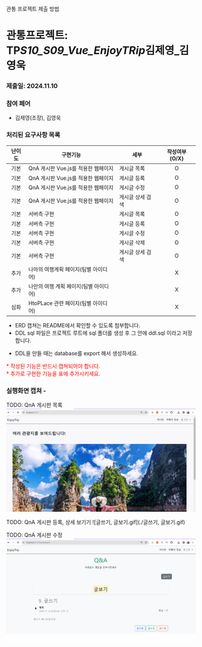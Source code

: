 관통 프로젝트 제출 방법

# 관통프로젝트: TP*S10_S09_Vue_EnjoyTRip*김제영\_김영욱

### 제출일: 2024.11.10

### 참여 페어

- 김제영(조장), 김영욱

### 처리된 요구사항 목록

| 난이도 | 구현기능                               | 세부             | 작성여부(O/X) |
| :----: | -------------------------------------- | ---------------- | :-----------: |
|  기본  | QnA 게시판 Vue.js를 적용한 웹페이지    | 게시글 목록      |       O       |
|  기본  | QnA 게시판 Vue.js를 적용한 웹페이지    | 게시글 등록      |       O       |
|  기본  | QnA 게시판 Vue.js를 적용한 웹페이지    | 게시글 수정      |       O       |
|  기본  | QnA 게시판 Vue.js를 적용한 웹페이지    | 게시글 상세 검색 |       O       |
|  기본  | 서버측 구현                            | 게시글 목록      |       O       |
|  기본  | 서버측 구현                            | 게시글 등록      |       O       |
|  기본  | 서버측 구현                            | 게시글 수정      |       O       |
|  기본  | 서버측 구현                            | 게시글 삭제      |       O       |
|  기본  | 서버측 구현                            | 게시글 상세 검색 |       O       |
|  추가  | 나마의 여행계획 페이지(팀별 아이디어)  |                  |       X       |
|  추가  | 나만의 여행 계획 페이지(팀별 아이디어) |                  |       X       |
|  심화  | HtoPLace 관련 페이지(팀별 아이디어)    |                  |       X       |

- ERD 캡쳐는 README에서 확인할 수 있도록 첨부합니다.
- DDL sql 파일은 프로젝트 루트에 sql 폴더를 생성 후 그 안에 ddl.sql 이라고 저장합니다.

* DDL을 만들 때는 database를 export 해서 생성하세요.

<span style="color:red">
* 작성된 기능은 반드시 캡쳐되어야 합니다.<br>
* 추가로 구현한 기능을 표에 추가시키세요.
</span>

### 실행화면 캡쳐 -

TODO: QnA 게시판 목록
![글목록.gif](./글목록.gif)

TODO: QnA 게시판 등록, 상세 보기기
![글쓰기, 글보기.gif](./글쓰기, 글보기.gif)

TODO: QnA 게시판 수정
![글수정.gif](./글수정.gif)

